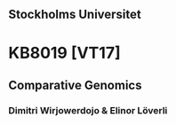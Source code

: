 ## Stockholms Universitet 
# KB8019 [VT17]
## Comparative Genomics
### Dimitri Wirjowerdojo & Elinor Löverli
